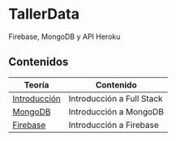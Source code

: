 # TallerData
Firebase, MongoDB y API Heroku

## Contenidos

| Teoría | Contenido |
| ------------ | ------------- |
| [Introducción](./teoria/introduccion.md) | Introducción a Full Stack  |
| [MongoDB](./teoria/mongodb.md) | Introducción a MongoDB  |
| [Firebase](./teoria/firebase.md) | Introducción a Firebase  |